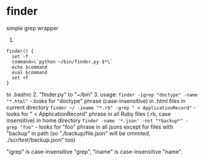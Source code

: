 # finder
simple grep wrapper

1. 

    finder() {
      set -f 
      command=\`python ~/bin/finder.py $*\`
      echo $command
      eval $command
      set +f 
    }
 to .bashrc
2. "finder.py" to "~/bin"
3. usage: 
  `finder -igrep "doctype" -name "*.html"` - looks for "doctype" phrase (case-insensitive) in .html files in current directory 
  `finder ~/ -iname "*.rb" -grep " < ApplicationRecord"` - looks for " < ApplicationRecord" phrase in all Ruby files (.rb, case insensitive) in home directory 
  `finder -name '*.json' -not "*backup*" -grep "foo"` - looks for "foo" phrase in all jsons except for files with "backup" in path (so "./backup/file.json" will be ommited, ./scr/test/backup.json" too)
  
"igrep" is case-insensitive "grep", "iname" is case-insensitive "name". 

